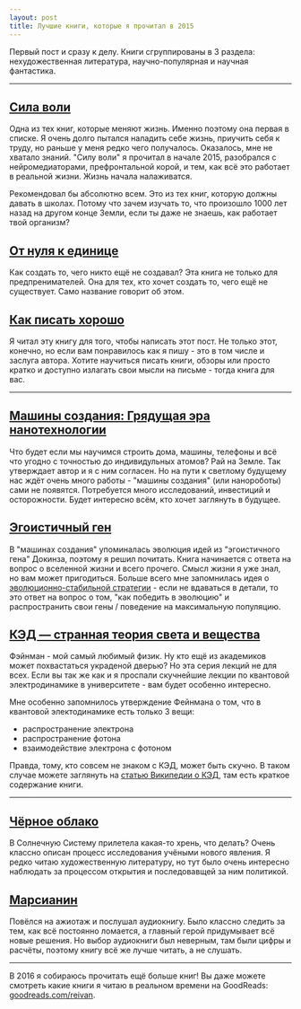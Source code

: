 ```yaml
---
layout: post
title: Лучшие книги, которые я прочитал в 2015
---
```


Первый пост и сразу к делу. Книги сгруппированы в 3 раздела: нехудожественная литература, научно-популярная и научная фантастика.

---

## [Сила воли](http://www.mann-ivanov-ferber.ru/books/mif/thewillpowerinstinct/)

Одна из тех книг, которые меняют жизнь. Именно поэтому она первая в списке. Я очень долго пытался наладить себе жизнь, приучить себя к труду, но раньше у меня редко чего получалось. Оказалось, мне не хватало знаний. "Силу воли" я прочитал в начале 2015, разобрался с нейромедиаторами, префронтальной корой, и тем, как всё это работает в реальной жизни. Жизнь начала налаживатся.

Рекомендовал бы абсолютно всем. Это из тех книг, которую должны давать в школах. Потому что зачем изучать то, что произошло 1000 лет назад на другом конце Земли, если ты даже не знаешь, как работает твой организм?

## [От нуля к единице](http://www.alpinabook.ru/catalog/temporary/2378472/)

Как создать то, чего никто ещё не создавал? Эта книга не только для предпренимателей. Она для тех, кто хочет создать то, чего ещё не существует. Само название говорит об этом.


## [Как писать хорошо](http://www.alpinabook.ru/catalog/temporary/1186568/)

Я читал эту книгу для того, чтобы написать этот пост. Не только этот, конечно, но если вам понравилось как я пишу - это в том числе и заслуга автора. Хотите научиться писать книги, обзоры или просто кратко и доступно излагать свои мысли на письме - тогда книга для вас.

---

## [Машины создания: Грядущая эра нанотехнологии](https://ru.wikipedia.org/wiki/%D0%9C%D0%B0%D1%88%D0%B8%D0%BD%D1%8B_%D1%81%D0%BE%D0%B7%D0%B4%D0%B0%D0%BD%D0%B8%D1%8F:_%D0%93%D1%80%D1%8F%D0%B4%D1%83%D1%89%D0%B0%D1%8F_%D1%8D%D1%80%D0%B0_%D0%BD%D0%B0%D0%BD%D0%BE%D1%82%D0%B5%D1%85%D0%BD%D0%BE%D0%BB%D0%BE%D0%B3%D0%B8%D0%B8)

Что будет если мы научимся строить дома, машины, телефоны и всё что угодно с точностью до индивидульных атомов? Рай на Земле. Так утверждает автор и я с ним согласен. Но на пути к светлому будущему нас ждёт очень много работы - "машины создания" (или нанороботы) сами не появятся. Потребуется много исследований, инвестиций и осторожности. Будет интересно всём, кто хочет заглянуть в будущее.

## [Эгоистичный ген](https://ru.wikipedia.org/wiki/%D0%AD%D0%B3%D0%BE%D0%B8%D1%81%D1%82%D0%B8%D1%87%D0%BD%D1%8B%D0%B9_%D0%B3%D0%B5%D0%BD)

В "машинах создания" упоминалась эволюция идей из "эгоистичного гена" Докинза, поэтому я решил почитать. Книга начинается с ответа на вопрос о вселенной жизни и всего прочего. Смысл жизни я уже знал, но вам может пригодиться. Больше всего мне запомнилась идея о [эволюционно-стабильной стратегии](https://www.youtube.com/watch?v=mUxt--mMjwA) - если не вдаваться в детали, то это ответ на вопрос о том, "как победить в эволюцию" и распространить свои гены / поведение на максимальную популяцию.

## [КЭД — странная теория света и вещества](http://elementy.ru/bookclub/book/369)

Фэйнман - мой самый любимый физик. Ну кто ещё из академиков может похвастаться украденой дверью? Но эта серия лекций не для всех. Если вы так же как и я проспали скучнейшие лекции по квантовой электродинамике в университете - вам будет особенно интересно.

Мне особенно запомнилось утверждение Фейнмана о том, что в квантовой электодинамике есть только 3 вещи:

- распространение электрона
- распространение фотона
- взаимодействие электрона с фотоном

Правда, тому, кто совсем не знаком с КЭД, может быть скучно. В таком случае можете заглянуть на [статью Википедии о КЭД](https://en.wikipedia.org/wiki/Quantum_electrodynamics#Feynman.27s_view_of_quantum_electrodynamics), там есть краткое содержание книги.

---

## [Чёрное облако](https://www.wikiwand.com/ru/%D0%A7%D1%91%D1%80%D0%BD%D0%BE%D0%B5_%D0%BE%D0%B1%D0%BB%D0%B0%D0%BA%D0%BE_(%D1%80%D0%BE%D0%BC%D0%B0%D0%BD))

В Солнечную Систему прилетела какая-то хрень, что делать? Очень классно описан процесс исследования учёными нового явления. Я редко читаю художественную литературу, но тут было очень интересно наблюдать за процессом открытия и последовавщей за ним политикой.

## [Марсианин](http://www.wikiwand.com/ru/%D0%9C%D0%B0%D1%80%D1%81%D0%B8%D0%B0%D0%BD%D0%B8%D0%BD_(%D1%80%D0%BE%D0%BC%D0%B0%D0%BD))

Повёлся на ажиотаж и послушал аудиокнигу. Было классно следить за тем, как всё постоянно ломается, а главный герой придумывает всё новые решения. Но выбор аудиокниги был неверным, там были цифры и расчёты, поэтому книгу всё же лучше читать, а не слушать.

---

В 2016 я собираюсь прочитать ещё больше книг! Вы даже можете смотреть какие книги я читаю в реальном времени на GoodReads: [goodreads.com/reivan](https://www.goodreads.com/reivan).
